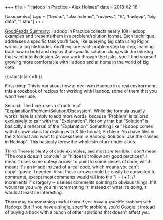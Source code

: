 +++
title = "Hadoop in Practice - Alex Holmes"
date = 2018-02-16

[taxonomies]
tags = ["books", "alex holmes", "reviews", "ti", "hadoop", "big data", 
"1 star"]
+++

[GoodReads Summary](https://www.goodreads.com/book/show/13496907-hadoop-in-practice):
Hadoop in Practice collects nearly 100 Hadoop examples and presents them in a
problem/solution format. Each technique addresses a specific task you'll face,
like querying big data using Pig or writing a log file loader. You'll explore
each problem step by step, learning both how to build and deploy that specific
solution along with the thinking that went into its design. As you work
through the tasks, you'll find yourself growing more comfortable with Hadoop
and at home in the world of big data.

<!-- more -->

{{ stars(stars=1) }}

First thing: This is not about how to deal with Hadoop in a real environment;
this a cookbook of recipes for working with Hadoop, some of them that you
won't ever use.

Second: The book uses a structure of
"Explanation/Problem/Solution/Discussion". While the formula usually works,
here is simply to add more words, because "Problem" is tailored exclusively to
pair with the "Explanation". Not only that but "Solution" is basically a
rehearsal of the "Explanation". Something like "Hadoop comes with it's own
class for dealing with X file format; Problem: You have files in the X format
and want to process them in Hadoop; Solution: Use the classes in Hadoop". This
basically throw the whole structure under a bus.

Third: There is plenty of code examples, and most are terrible. I don't mean
"The code doesn't compile" or "It doesn't follow any good practices". I mean
it uses some cutesy arrows to point to some pieces of code, which means it's
an image instead of a real code, which means you can't copy'n'paste if needed.
Also, those arrows could be easily be converted to comments, except most
comments would fall into the "i = i + 1; // increments i" category -- useless
comments pointing to obvious things. If it would tell you *why* you're
incrementing "i" instead of what it's doing, it would at least be interesting.

There may be something useful there if you have a specific problem with
Hadoop. But if you have a single, specific problem, you'd Google it instead of
buying a book with a bunch of other solutions that doesn't affect you.
